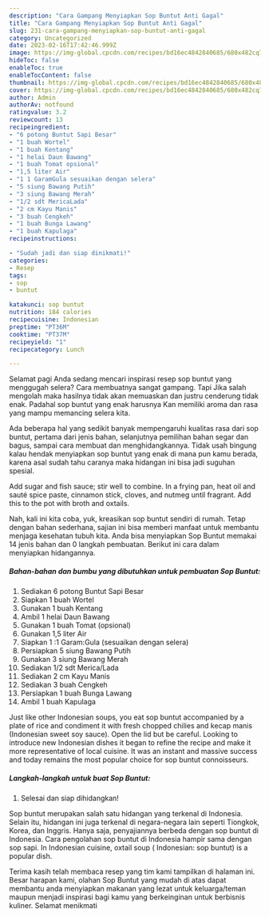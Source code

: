 ```yaml
---
description: "Cara Gampang Menyiapkan Sop Buntut Anti Gagal"
title: "Cara Gampang Menyiapkan Sop Buntut Anti Gagal"
slug: 231-cara-gampang-menyiapkan-sop-buntut-anti-gagal
category: Uncategorized
date: 2023-02-16T17:42:46.999Z
image: https://img-global.cpcdn.com/recipes/bd16ec4842840685/680x482cq70/sop-buntut-foto-resep-utama.jpg
hideToc: false
enableToc: true
enableTocContent: false
thumbnail: https://img-global.cpcdn.com/recipes/bd16ec4842840685/680x482cq70/sop-buntut-foto-resep-utama.jpg
cover: https://img-global.cpcdn.com/recipes/bd16ec4842840685/680x482cq70/sop-buntut-foto-resep-utama.jpg
author: Admin
authorAv: notfound
ratingvalue: 3.2
reviewcount: 13
recipeingredient:
- "6 potong Buntut Sapi Besar"
- "1 buah Wortel"
- "1 buah Kentang"
- "1 helai Daun Bawang"
- "1 buah Tomat opsional"
- "1,5 liter Air"
- "1 1 GaramGula sesuaikan dengan selera"
- "5 siung Bawang Putih"
- "3 siung Bawang Merah"
- "1/2 sdt MericaLada"
- "2 cm Kayu Manis"
- "3 buah Cengkeh"
- "1 buah Bunga Lawang"
- "1 buah Kapulaga"
recipeinstructions:

- "Sudah jadi dan siap dinikmati!"
categories:
- Resep
tags:
- sop
- buntut

katakunci: sop buntut 
nutrition: 184 calories
recipecuisine: Indonesian
preptime: "PT36M"
cooktime: "PT37M"
recipeyield: "1"
recipecategory: Lunch

---
```



Selamat pagi Anda sedang mencari inspirasi resep sop buntut yang menggugah selera? Cara membuatnya sangat gampang. Tapi Jika salah mengolah maka hasilnya tidak akan memuaskan dan justru cenderung tidak enak. Padahal sop buntut yang enak harusnya Kan memiliki aroma dan rasa yang mampu memancing selera kita.


Ada beberapa hal yang sedikit banyak mempengaruhi kualitas rasa dari sop buntut, pertama dari jenis bahan, selanjutnya pemilihan bahan segar dan bagus, sampai cara membuat dan menghidangkannya. Tidak usah bingung kalau hendak menyiapkan sop buntut yang enak di mana pun kamu berada, karena asal sudah tahu caranya maka hidangan ini bisa jadi suguhan spesial.

Add sugar and fish sauce; stir well to combine. In a frying pan, heat oil and sauté spice paste, cinnamon stick, cloves, and nutmeg until fragrant. Add this to the pot with broth and oxtails.


Nah, kali ini kita coba, yuk, kreasikan sop buntut sendiri di rumah. Tetap dengan bahan sederhana, sajian ini bisa memberi manfaat untuk membantu menjaga kesehatan tubuh kita. Anda bisa menyiapkan Sop Buntut memakai 14 jenis bahan dan 0 langkah pembuatan. Berikut ini cara dalam menyiapkan hidangannya.

<!--inarticleads1-->

##### Bahan-bahan dan bumbu yang dibutuhkan untuk pembuatan Sop Buntut:

1. Sediakan 6 potong Buntut Sapi Besar
1. Siapkan 1 buah Wortel
1. Gunakan 1 buah Kentang
1. Ambil 1 helai Daun Bawang
1. Gunakan 1 buah Tomat (opsional)
1. Gunakan 1,5 liter Air
1. Siapkan 1 :1 Garam:Gula (sesuaikan dengan selera)
1. Persiapkan 5 siung Bawang Putih
1. Gunakan 3 siung Bawang Merah
1. Sediakan 1/2 sdt Merica/Lada
1. Sediakan 2 cm Kayu Manis
1. Sediakan 3 buah Cengkeh
1. Persiapkan 1 buah Bunga Lawang
1. Ambil 1 buah Kapulaga


Just like other Indonesian soups, you eat sop buntut accompanied by a plate of rice and condiment it with fresh chopped chilies and kecap manis (Indonesian sweet soy sauce). Open the lid but be careful. Looking to introduce new Indonesian dishes it began to refine the recipe and make it more representative of local cuisine. It was an instant and massive success and today remains the most popular choice for sop buntut connoisseurs. 

<!--inarticleads2-->

##### Langkah-langkah untuk buat Sop Buntut:


1. Selesai dan siap dihidangkan!

Sop buntut merupakan salah satu hidangan yang terkenal di Indonesia. Selain itu, hidangan ini juga terkenal di negara-negara lain seperti Tiongkok, Korea, dan Inggris. Hanya saja, penyajiannya berbeda dengan sop buntut di Indonesia. Cara pengolahan sop buntut di Indonesia hampir sama dengan sop sapi. In Indonesian cuisine, oxtail soup ( Indonesian: sop buntut) is a popular dish. 

Terima kasih telah membaca resep yang tim kami tampilkan di halaman ini. Besar harapan kami, olahan Sop Buntut yang mudah di atas dapat membantu anda menyiapkan makanan yang lezat untuk keluarga/teman maupun menjadi inspirasi bagi kamu yang berkeinginan untuk berbisnis kuliner. Selamat menikmati
